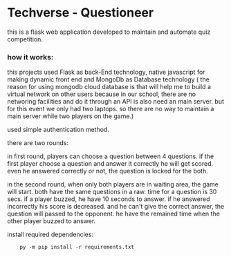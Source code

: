 <h1>Techverse - Questioneer </h1>
this is a flask web application developed to maintain and automate quiz competition.

<h3>how it works:</h3>
this projects used Flask as back-End technology, native javascript for making dynamic front end and MongoDb as Database technology ( the reason for using mongodb cloud database is that will help me to build a virtual network on other users because in our school, there are no networing facilities and do it through an API is also need an main server. but for this event we only had two laptops. so there are no way to maintain a main server while two players on the game.)

used simple authentication method.

there are two rounds: 

in first round, players can choose a question between 4 questions. if the first player choose a question and answer it correctly he will get scored. even he answered correctly or not, the question is locked for the both.

in the second round, when only both players are in waiting area, the game will start. both have the same questions in a raw. time for a question is 30 secs. if a player buzzed, he have 10 seconds to answer. if he answered incorrectly his score is decreased. and he can't give the correct answer, the question will passed to the opponent. he have the remained time when the other player buzzed to answer.


install required dependencies:

        py -m pip install -r requirements.txt
